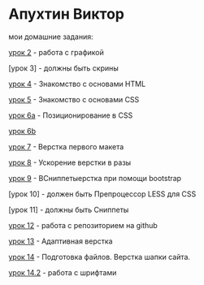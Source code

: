 

# Апухтин Виктор
мои домашние задания:

[урок 2](https://yadi.sk/d/nwojdlYwjkEPrw) - работа с графикой

[урок 3] - должны быть скрины

[урок 4](https://codepen.io/Viktor-A/pen/jOVEoVq) - Знакомство с основами HTML

[урок 5](https://codepen.io/Viktor-A/pen/jOVEoVq) - Знакомство с основами CSS

[урок 6a](https://codepen.io/Viktor-A/pen/jOVEoVq) - Позиционирование в CSS

[урок 6b](https://codepen.io/Viktor-A/pen/jOVEoVq)

[урок 7](https://yadi.sk/d/uui2YNlLzgcpuA) - Верстка первого макета

[урок 8](https://yadi.sk/d/uui2YNlLzgcpuA) - Ускорение верстки в разы

[урок 9](https://yadi.sk/d/uui2YNlLzgcpuA) - ВСниппетыерстка при помощи bootstrap

[урок 10] - должен быть Препроцессор LESS для CSS

[урок 11] - должны быть Сниппеты

[урок 12](https://apuhtin-v.github.io/lesson_12/) - работа с репозиторием на github 

[урок 13](https://apuhtin-v.github.io/lesson_13/) - Адаптивная верстка

[урок 14](https://apuhtin-v.github.io/lesson_14/) - Подготовка файлов. Верстка шапки сайта.

[урок 14.2](https://apuhtin-v.github.io/lesson_14.2/) - работа с шрифтами
